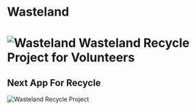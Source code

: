 
#  Wasteland
![Wasteland](https://github.com/SirmaXX/WasteLand/blob/master/frontend/website/img/logo1.png) Wasteland Recycle Project for Volunteers
=======
## Next App For Recycle
![Wasteland](https://github.com/SirmaXX/WasteLand/blob/master/project_scheme.png) Recycle Project